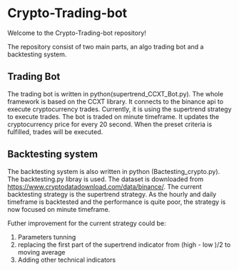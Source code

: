 # Crypto-Trading-bot

Welcome to the Crypto-Trading-bot repository!

The repository consist of two main parts, an algo trading bot and a backtesting system.

## Trading Bot

The trading bot is written in python(supertrend_CCXT_Bot.py). The whole framework is based on the CCXT library. It connects to the binance api to execute cryptocurrency trades. Currently, it is using the supertrend strategy to execute trades. The bot is traded on minute timeframe. It updates the cryptocurrency price for every 20 second. When the preset criteria is fulfilled, trades will be executed.

## Backtesting system

The backtesting system is also written in python (Bactesting_crypto.py). The backtesting.py libray is used. The dataset is downloaded from https://www.cryptodatadownload.com/data/binance/. The current backtesting strategy is the supertrend strategy. As the hourly and daily timeframe is backtested and the performance is quite poor, the strategy is now focused on minute timeframe.

Futher improvement for the current strategy could be:
1. Parameters tunning
2. replacing the first part of the supertrend indicator from (high - low )/2 to moving average
3. Adding other technical indicators 
